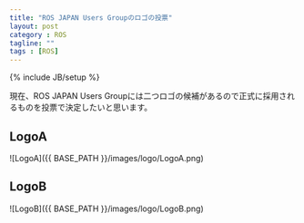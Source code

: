```yaml
---
title: "ROS JAPAN Users Groupのロゴの投票"
layout: post
category : ROS
tagline: ""
tags : [ROS]
---
```


{% include JB/setup %}

現在、ROS JAPAN Users Groupには二つロゴの候補があるので正式に採用されるものを投票で決定したいと思います。

<script src="http://daikimaekawa.enq1.shinobi.jp/js/116943/" type='text/javascript' charset="UTF-8"></script>

## LogoA

![LogoA]({{ BASE_PATH }}/images/logo/LogoA.png)

## LogoB

![LogoB]({{ BASE_PATH }}/images/logo/LogoB.png)

